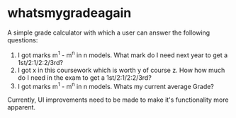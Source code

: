 whatsmygradeagain
=================

A simple grade calculator with which a user can answer the following questions:

  1. I got marks m<sup>1</sup> - m<sup>n</sup> in n models. What mark do I need next year to get a 1st/2:1/2:2/3rd?
  2. I got x in this coursework which is worth y of course z. How how much do I need in the exam to get a 1st/2:1/2:2/3rd?
  3. I got marks m<sup>1</sup> - m<sup>n</sup> in n models. Whats my current average Grade?
  
Currently, UI improvements need to be made to make it's functionality more apparent. 

